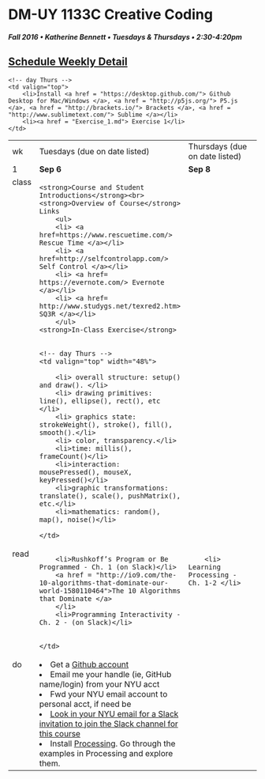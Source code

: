 # DM-UY 1133C Creative Coding
##### Fall 2016 • Katherine Bennett • Tuesdays & Thursdays • 2:30-4:20pm 

## [Schedule Weekly Detail](dm1133-C_Calendar.md) 

<table>
<tr>
<td>wk</td>
<td>Tuesdays (due on date listed)</td>
<td>Thursdays (due on date listed)</td>
</tr>

<!-- dates -->
<tr>
  <td valign="top">1</td>
  <td valign="top" width="48%"><strong>Sep 6</strong></td>
  <td valign="top" width="48%"><strong>Sep 8</strong></td>
</tr>

<!-- class -->
<tr>
	<td valign="top">class</td>
	<!-- day Tues -->
	<td valign="top" width="48%">
	
	<strong>Course and Student Introductions</strong><br>
	<strong>Overview of Course</strong>
	Links
		<ul> 
		<li> <a href=https://www.rescuetime.com/> Rescue Time </a></li>
		<li> <a href=http://selfcontrolapp.com/> Self Control </a></li>
		<li> <a href= https://evernote.com/> Evernote </a></li>
		<li> <a href= http://www.studygs.net/texred2.htm> SQ3R </a></li>
		</ul>
	<strong>In-Class Exercise</strong>
	

	<!-- day Thurs -->
	<td valign="top" width="48%">
	
		<li> overall structure: setup() and draw(). </li>
		<li> drawing primitives: line(), ellipse(), rect(), etc </li>
		<li> graphics state: strokeWeight(), stroke(), fill(), smooth().</li>
		<li> color, transparency.</li>
		<li>time: millis(), frameCount()</li>
		<li>interaction: mousePressed(), mouseX, keyPressed()</li>
		<li>graphic transformations: translate(), scale(), pushMatrix(), etc.</li>
		<li>mathematics: random(), map(), noise()</li>
		
	</td>

<!-- homework -->
<tr>
  <td valign="top">read</td>
  <!-- day Tues -->
  <td valign="top"> 
		
		<li>Rushkoff’s Program or Be Programmed - Ch. 1 (on Slack)</li>
		<a href = "http://io9.com/the-10-algorithms-that-dominate-our-world-1580110464">The 10 Algorithms that Dominate </a>
		</li>
		<li>Programming Interactivity - Ch. 2 - (on Slack)</li>
			

	</td>
  <!-- day Thurs -->
  <td valign="top"> 
  
		<li> Learning Processing - Ch. 1-2 </li>
		
	
  </td>
 </tr>

 <!-- do -->
<tr>
<td valign="top">do</td>
	<!-- day Tues -->
 	<td valign="top"> 
 		<li>Get a <a href = https://github.com/>Github account</a></li>
		<li>Email me your handle (ie, GitHub name/login) from your NYU acct</li>
		<li>Fwd your NYU email account to personal acct, if need be</li>
		<a href = "https://creativecoding-c-fa16.slack.com/"><li>Look in your NYU email for a Slack invitation to join the Slack channel for this course</li> </a>
 		<li>Install <a href = https://processing.org/download/>Processing</a>. Go through the examples in Processing and explore them.</li>
 	</td>

  	<!-- day Thurs -->
  	<td valign="top">
		<li>Install <a href = "https://desktop.github.com/"> Github Desktop for Mac/Windows </a>, <a href = "http://p5js.org/"> P5.js </a>, <a href = "http://brackets.io/"> Brackets </a>, <a href = "http://www.sublimetext.com/"> Sublime </a></li>
		<li><a href = "Exercise_1.md"> Exercise 1</li>
  	</td>
</tr>
</table>